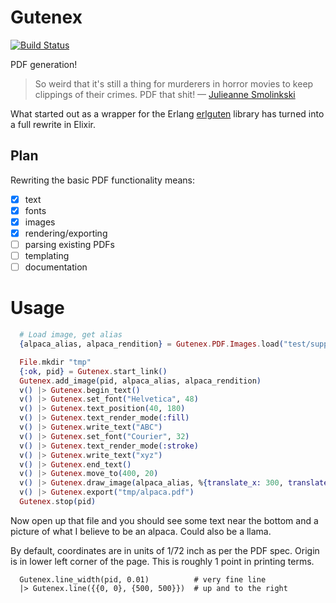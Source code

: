 # Gutenex

[![Build Status](https://travis-ci.org/SenecaSystems/gutenex.svg?branch=master)](https://travis-ci.org/SenecaSystems/gutenex)

PDF generation!

> So weird that it's still a thing for murderers in horror movies to keep clippings of their crimes. PDF that shit!
> — [Julieanne Smolinkski](https://twitter.com/BoobsRadley)

What started out as a wrapper for the Erlang [erlguten](https://github.com/ztmr/erlguten) library has turned into a full rewrite in Elixir.

## Plan

Rewriting the basic PDF functionality means:

* [x] text
* [x] fonts
* [x] images
* [x] rendering/exporting
* [ ] parsing existing PDFs
* [ ] templating
* [ ] documentation

# Usage

```elixir
  # Load image, get alias
  {alpaca_alias, alpaca_rendition} = Gutenex.PDF.Images.load("test/support/images/alpaca.png")

  File.mkdir "tmp"
  {:ok, pid} = Gutenex.start_link()
  Gutenex.add_image(pid, alpaca_alias, alpaca_rendition)
  v() |> Gutenex.begin_text()
  v() |> Gutenex.set_font("Helvetica", 48)
  v() |> Gutenex.text_position(40, 180)
  v() |> Gutenex.text_render_mode(:fill)
  v() |> Gutenex.write_text("ABC")
  v() |> Gutenex.set_font("Courier", 32)
  v() |> Gutenex.text_render_mode(:stroke)
  v() |> Gutenex.write_text("xyz")
  v() |> Gutenex.end_text()
  v() |> Gutenex.move_to(400, 20)
  v() |> Gutenex.draw_image(alpaca_alias, %{translate_x: 300, translate_y: 500})
  v() |> Gutenex.export("tmp/alpaca.pdf")
  Gutenex.stop(pid)
```

Now open up that file and you should see some text near the bottom and a picture
of what I believe to be an alpaca. Could also be a llama.

By default, coordinates are in units of 1/72 inch as per the PDF
spec. Origin is in lower left corner of the page. This is roughly 1
point in printing terms.

```
  Gutenex.line_width(pid, 0.01)          # very fine line
  |> Gutenex.line({{0, 0}, {500, 500}})  # up and to the right
```
